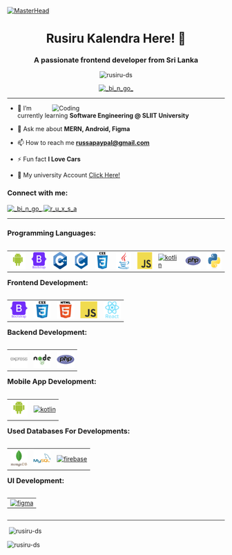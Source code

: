 [![MasterHead](https://user-images.githubusercontent.com/10498744/210012254-234538ff-d198-48aa-8964-37e6fd45d227.gif)](https://rishavchanda.io)
<h1 align="center">Rusiru Kalendra Here! 👋</h1>
<h3 align="center">A passionate frontend developer from Sri Lanka</h3>

<p align="center">
  <img src="https://komarev.com/ghpvc/?username=rusiru-ds&label=Profile%20views&color=0e75b6&style=flat" alt="rusiru-ds" />
</p>

<p align="center">
  <a href="https://twitter.com/_bi_n_go_" target="blank">
    <img src="https://img.shields.io/twitter/follow/_bi_n_go_?logo=twitter&style=for-the-badge" alt="_bi_n_go_" />
  </a>
</p>

---
<img align="right" alt="Coding" width="400" src="https://miro.medium.com/v2/resize:fit:1358/1*9m-WDdL_ji01bGbjEnutEw.gif">

- 🌱 I’m currently learning **Software Engineering @ SLIIT University**

- 💬 Ask me about **MERN, Android, Figma**

- 📫 How to reach me **russapaypal@gmail.com**

- ⚡ Fun fact **I Love Cars**

- 🌱 My university Account <a href="https://github/IT22927316" target="blank">Click Here!</a>

<h3 align="left">Connect with me:</h3>
<p align="left">
  <a href="https://twitter.com/_bi_n_go_" target="blank">
    <img align="center" src="https://raw.githubusercontent.com/rahuldkjain/github-profile-readme-generator/master/src/images/icons/Social/twitter.svg" alt="_bi_n_go_" height="30" width="40" />
  </a>
  <a href="https://instagram.com/r_u_x_s_a" target="blank">
    <img align="center" src="https://raw.githubusercontent.com/rahuldkjain/github-profile-readme-generator/master/src/images/icons/Social/instagram.svg" alt="r_u_x_s_a" height="30" width="40" />
  </a>
</p>

---

<h3 align="left">Programming Languages:</h3>
<table align="left" style="border-spacing: 10px;">
    <tr>
        <td><a href="https://developer.android.com" target="_blank" rel="noreferrer"><img src="https://raw.githubusercontent.com/devicons/devicon/master/icons/android/android-original-wordmark.svg" alt="android" width="40" height="40"/></a></td>
        <td><a href="https://getbootstrap.com" target="_blank" rel="noreferrer"><img src="https://raw.githubusercontent.com/devicons/devicon/master/icons/bootstrap/bootstrap-plain-wordmark.svg" alt="bootstrap" width="40" height="40"/></a></td>
        <td><a href="https://www.w3schools.com/cpp/" target="_blank" rel="noreferrer"><img src="https://raw.githubusercontent.com/devicons/devicon/master/icons/cplusplus/cplusplus-original.svg" alt="cplusplus" width="40" height="40"/></a></td>
        <td><a href="https://www.cprogramming.com/" target="_blank" rel="noreferrer"><img src="https://raw.githubusercontent.com/devicons/devicon/master/icons/c/c-original.svg" alt="c" width="40" height="40"/></a></td>
        <td><a href="https://www.w3schools.com/css/" target="_blank" rel="noreferrer"><img src="https://raw.githubusercontent.com/devicons/devicon/master/icons/css3/css3-original-wordmark.svg" alt="css3" width="40" height="40"/></a></td>
        <td><a href="https://www.java.com" target="_blank" rel="noreferrer"><img src="https://raw.githubusercontent.com/devicons/devicon/master/icons/java/java-original.svg" alt="java" width="40" height="40"/></a></td>
        <td><a href="https://developer.mozilla.org/en-US/docs/Web/JavaScript" target="_blank" rel="noreferrer"><img src="https://raw.githubusercontent.com/devicons/devicon/master/icons/javascript/javascript-original.svg" alt="javascript" width="40" height="40"/></a></td>
        <td><a href="https://kotlinlang.org" target="_blank" rel="noreferrer"><img src="https://www.vectorlogo.zone/logos/kotlinlang/kotlinlang-icon.svg" alt="kotlin" width="40" height="40"/></a></td>
        <td><a href="https://www.php.net" target="_blank" rel="noreferrer"><img src="https://raw.githubusercontent.com/devicons/devicon/master/icons/php/php-original.svg" alt="php" width="40" height="40"/></a></td>
        <td><a href="https://www.python.org" target="_blank" rel="noreferrer"><img src="https://raw.githubusercontent.com/devicons/devicon/master/icons/python/python-original.svg" alt="python" width="40" height="40"/></a></td>
    </tr>
</table>

<br>
<br>
<br>


<h3 align="left">Frontend Development:</h3>
<table align="left" style="border-spacing: 10px;">
    <tr>
        <td><a href="https://getbootstrap.com" target="_blank" rel="noreferrer"><img src="https://raw.githubusercontent.com/devicons/devicon/master/icons/bootstrap/bootstrap-plain-wordmark.svg" alt="bootstrap" width="40" height="40"/></a></td>
        <td><a href="https://www.w3schools.com/css/" target="_blank" rel="noreferrer"><img src="https://raw.githubusercontent.com/devicons/devicon/master/icons/css3/css3-original-wordmark.svg" alt="css3" width="40" height="40"/></a></td>
        <td><a href="https://www.w3.org/html/" target="_blank" rel="noreferrer"><img src="https://raw.githubusercontent.com/devicons/devicon/master/icons/html5/html5-original-wordmark.svg" alt="html5" width="40" height="40"/></a></td>
        <td><a href="https://developer.mozilla.org/en-US/docs/Web/JavaScript" target="_blank" rel="noreferrer"><img src="https://raw.githubusercontent.com/devicons/devicon/master/icons/javascript/javascript-original.svg" alt="javascript" width="40" height="40"/></a></td>
        <td><a href="https://reactjs.org/" target="_blank" rel="noreferrer"><img src="https://raw.githubusercontent.com/devicons/devicon/master/icons/react/react-original-wordmark.svg" alt="react" width="40" height="40"/></a></td>
    </tr>
</table>

<br>
<br>
<br>

<h3 align="left">Backend Development:</h3>
<table align="left" style="border-spacing: 10px;">
    <tr>
        <td><a href="https://expressjs.com" target="_blank" rel="noreferrer"><img src="https://raw.githubusercontent.com/devicons/devicon/master/icons/express/express-original-wordmark.svg" alt="express" width="40" height="40"/></a></td>
        <td><a href="https://nodejs.org" target="_blank" rel="noreferrer"><img src="https://raw.githubusercontent.com/devicons/devicon/master/icons/nodejs/nodejs-original-wordmark.svg" alt="nodejs" width="40" height="40"/></a></td>
        <td><a href="https://www.php.net" target="_blank" rel="noreferrer"><img src="https://raw.githubusercontent.com/devicons/devicon/master/icons/php/php-original.svg" alt="php" width="40" height="40"/></a></td>
    </tr>
</table>

<br>
<br>
<br>

<h3 align="left">Mobile App Development:</h3>
<table align="left" style="border-spacing: 10px;">
    <tr>
        <td><a href="https://developer.android.com" target="_blank" rel="noreferrer"><img src="https://raw.githubusercontent.com/devicons/devicon/master/icons/android/android-original-wordmark.svg" alt="android" width="40" height="40"/></a></td>
        <td><a href="https://kotlinlang.org" target="_blank" rel="noreferrer"><img src="https://www.vectorlogo.zone/logos/kotlinlang/kotlinlang-icon.svg" alt="kotlin" width="40" height="40"/></a></td>
    </tr>
</table>

<br>
<br>
<br>

<h3 align="left">Used Databases For Developments:</h3>
<table align="left" style="border-spacing: 10px;">
    <tr>
        <td><a href="https://www.mongodb.com/" target="_blank" rel="noreferrer"><img src="https://raw.githubusercontent.com/devicons/devicon/master/icons/mongodb/mongodb-original-wordmark.svg" alt="mongodb" width="40" height="40"/></a></td>
        <td><a href="https://www.mysql.com/" target="_blank" rel="noreferrer"><img src="https://raw.githubusercontent.com/devicons/devicon/master/icons/mysql/mysql-original-wordmark.svg" alt="mysql" width="40" height="40"/></a></td>
        <td><a href="https://firebase.google.com/" target="_blank" rel="noreferrer"><img src="https://www.vectorlogo.zone/logos/firebase/firebase-icon.svg" alt="firebase" width="40" height="40"/></a></td>
    </tr>
</table>

<br>
<br>
<br>

<h3 align="left">UI Development:</h3>
<table align="left" style="border-spacing: 10px;">
    <tr>
        <td><a href="https://www.figma.com/" target="_blank" rel="noreferrer"><img src="https://www.vectorlogo.zone/logos/figma/figma-icon.svg" alt="figma" width="40" height="40"/></a></td>
    </tr>
</table>

<br>
<br>
<br>


---


<p>&nbsp;<img align="center" src="https://github-readme-stats.vercel.app/api?username=rusiru-ds&show_icons=true&locale=en" alt="rusiru-ds" /></p>

<p><img align="center" src="https://github-readme-streak-stats.herokuapp.com/?user=rusiru-ds&" alt="rusiru-ds" /></p>
